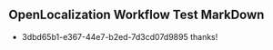 ## OpenLocalization Workflow Test MarkDown
* 3dbd65b1-e367-44e7-b2ed-7d3cd07d9895 thanks!

<!--HONumber=Aug16_HO1-->


